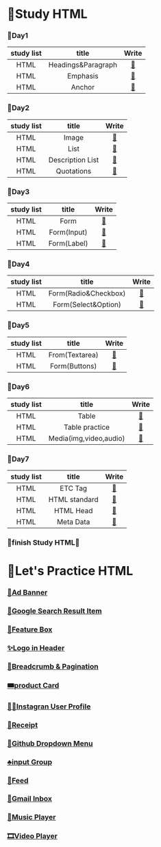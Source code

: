 # 🙌Study HTML

### 🌱Day1

| study list |       title        |                                                   Write                                                    |
| :--------: | :----------------: | :--------------------------------------------------------------------------------------------------------: |
|    HTML    | Headings&Paragraph | <a href="https://github.com/Y00NMIN/Kimbug-CSS-HTML/blob/main/Study_html/Headings%26Paragraph.html">📄</a> |
|    HTML    |      Emphasis      |       <a href="https://github.com/Y00NMIN/Kimbug-CSS-HTML/blob/main/Study_html/Emphasis.html">📄</a>       |
|    HTML    |       Anchor       |        <a href="https://github.com/Y00NMIN/Kimbug-CSS-HTML/blob/main/Study_html/Anchor.html">📄</a>        |

### 🌱Day2

| study list |      title       |                                                 Write                                                 |
| :--------: | :--------------: | :---------------------------------------------------------------------------------------------------: |
|    HTML    |      Image       |      <a href="https://github.com/Y00NMIN/Kimbug-CSS-HTML/blob/main/Study_html/Image.html">📄</a>      |
|    HTML    |       List       |      <a href="https://github.com/Y00NMIN/Kimbug-CSS-HTML/blob/main/Study_html/List.html">📄</a>       |
|    HTML    | Description List | <a href="https://github.com/Y00NMIN/Kimbug-CSS-HTML/blob/main/Study_html/DescriptionList.html">📄</a> |
|    HTML    |    Quotations    |   <a href="https://github.com/Y00NMIN/Kimbug-CSS-HTML/blob/main/Study_html/Quotations.html">📄</a>    |

### 🌱Day3

| study list |    title    |                                                 Write                                                 |
| :--------: | :---------: | :---------------------------------------------------------------------------------------------------: |
|    HTML    |    Form     |    <a href="https://github.com/Y00NMIN/Kimbug-CSS-HTML/blob/main/Study_html/Form/Form.html">📄</a>    |
|    HTML    | Form(Input) | <a href="https://github.com/Y00NMIN/Kimbug-CSS-HTML/blob/main/Study_html/Form/Form_Input.html">📄</a> |
|    HTML    | Form(Label) | <a href="https://github.com/Y00NMIN/Kimbug-CSS-HTML/blob/main/Study_html/Form/Form_Label.html">📄</a> |

### 🌱Day4

| study list |        title         |                                                     Write                                                      |
| :--------: | :------------------: | :------------------------------------------------------------------------------------------------------------: |
|    HTML    | Form(Radio&Checkbox) | <a href="https://github.com/Y00NMIN/Kimbug-CSS-HTML/blob/main/Study_html/Form/Form_Radio&Checkbox.html">📄</a> |
|    HTML    | Form(Select&Option)  | <a href="https://github.com/Y00NMIN/Kimbug-CSS-HTML/blob/main/Study_html/Form/Form_Select&Option.html">📄</a>  |

### 🌱Day5

| study list |     title      |                                                  Write                                                   |
| :--------: | :------------: | :------------------------------------------------------------------------------------------------------: |
|    HTML    | From(Textarea) | <a href="https://github.com/Y00NMIN/Kimbug-CSS-HTML/blob/main/Study_html/Form/Form_Textarea.html">📄</a> |
|    HTML    | Form(Buttons)  |  <a href="https://github.com/Y00NMIN/Kimbug-CSS-HTML/blob/main/Study_html/Form/Form_button.html">📄</a>  |

### 🌱Day6

| study list |         title          |                                                   Write                                                    |
| :--------: | :--------------------: | :--------------------------------------------------------------------------------------------------------: |
|    HTML    |         Table          |     <a href="https://github.com/Y00NMIN/Kimbug-CSS-HTML/blob/main/Study_html/Table/Table.html">📄</a>      |
|    HTML    |     Table practice     | <a href="https://github.com/Y00NMIN/Kimbug-CSS-HTML/blob/main/Study_html/Table/Table_practice.html">📄</a> |
|    HTML    | Media(img,video,audio) |        <a href="https://github.com/Y00NMIN/Kimbug-CSS-HTML/blob/main/Study_html/media.html">📄</a>         |

### 🌱Day7

| study list |     title     |                                                    Write                                                    |
| :--------: | :-----------: | :---------------------------------------------------------------------------------------------------------: |
|    HTML    |    ETC Tag    |        <a href="https://github.com/Y00NMIN/Kimbug-CSS-HTML/blob/main/Study_html/etcTag.html">📄</a>         |
|    HTML    | HTML standard |   <a href="https://github.com/Y00NMIN/Kimbug-CSS-HTML/blob/main/Study_html/htmlStandard/html.html">📄</a>   |
|    HTML    |   HTML Head   | <a href="https://github.com/Y00NMIN/Kimbug-CSS-HTML/blob/main/Study_html/htmlStandard/htmlHead.html">📄</a> |
|    HTML    |   Meta Data   | <a href="https://github.com/Y00NMIN/Kimbug-CSS-HTML/blob/main/Study_html/htmlStandard/metadata.html">📄</a> |

### 🌳finish Study HTML🌳

# 🥇Let's Practice HTML

### [📑Ad Banner](https://github.com/Y00NMIN/Kimbug-CSS-HTML/commit/3cca2f049415a1c224bdaf8ec400fea6f81ded74)

### [📜Google Search Result Item](https://github.com/Y00NMIN/Kimbug-CSS-HTML/commit/c291d23c11bda72244cce6c13f151738876c9a1e)

### [🎁Feature Box]()

### [✨Logo in Header]()

### [🎈Breadcrumb & Pagination]()

### [🎟product Card]()

### [🧑🏻Instagran User Profile]()

### [📖Receipt]()

### [🔮Github Dropdown Menu]()

### [♣input Group]()

### [📰Feed]()

### [📧Gmail Inbox]()

### [🎵Music Player]()

### [🎞Video Player]()
